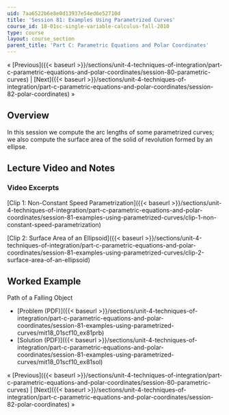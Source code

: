 ```yaml
---
uid: 7aa6522b6e8e0d13937e54ed6e52710d
title: 'Session 81: Examples Using Parametrized Curves'
course_id: 18-01sc-single-variable-calculus-fall-2010
type: course
layout: course_section
parent_title: 'Part C: Parametric Equations and Polar Coordinates'
---
```


« [Previous]({{< baseurl >}}/sections/unit-4-techniques-of-integration/part-c-parametric-equations-and-polar-coordinates/session-80-parametric-curves) | [Next]({{< baseurl >}}/sections/unit-4-techniques-of-integration/part-c-parametric-equations-and-polar-coordinates/session-82-polar-coordinates) »

Overview
--------

In this session we compute the arc lengths of some parametrized curves; we also compute the surface area of the solid of revolution formed by an ellipse.

Lecture Video and Notes
-----------------------

### Video Excerpts

[Clip 1: Non-Constant Speed Parametrization]({{< baseurl >}}/sections/unit-4-techniques-of-integration/part-c-parametric-equations-and-polar-coordinates/session-81-examples-using-parametrized-curves/clip-1-non-constant-speed-parametrization)

[Clip 2: Surface Area of an Ellipsoid]({{< baseurl >}}/sections/unit-4-techniques-of-integration/part-c-parametric-equations-and-polar-coordinates/session-81-examples-using-parametrized-curves/clip-2-surface-area-of-an-ellipsoid)

Worked Example
--------------

Path of a Falling Object

*   [Problem (PDF)]({{< baseurl >}}/sections/unit-4-techniques-of-integration/part-c-parametric-equations-and-polar-coordinates/session-81-examples-using-parametrized-curves/mit18_01scf10_ex81prb)
*   [Solution (PDF)]({{< baseurl >}}/sections/unit-4-techniques-of-integration/part-c-parametric-equations-and-polar-coordinates/session-81-examples-using-parametrized-curves/mit18_01scf10_ex81sol)

« [Previous]({{< baseurl >}}/sections/unit-4-techniques-of-integration/part-c-parametric-equations-and-polar-coordinates/session-80-parametric-curves) | [Next]({{< baseurl >}}/sections/unit-4-techniques-of-integration/part-c-parametric-equations-and-polar-coordinates/session-82-polar-coordinates) »